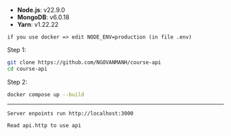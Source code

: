 - **Node.js**: v22.9.0
- **MongoDB**: v6.0.18
- **Yarn**: v1.22.22

```
if you use docker => edit NODE_ENV=production (in file .env)
```

Step 1:

```bash
git clone https://github.com/NGOVANMANH/course-api
cd course-api
```

Step 2:

```bash
docker compose up --build
```

---

```
Server enpoints run http://localhost:3000

Read api.http to use api
```
